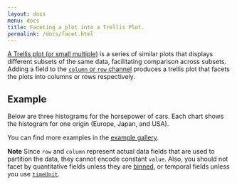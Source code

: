 ```yaml
---
layout: docs
menu: docs
title: Faceting a plot into a Trellis Plot.
permalink: /docs/facet.html
---
```


[A Trellis plot (or small multiple)](https://en.wikipedia.org/wiki/Small_multiple) is a series of similar plots that displays different subsets of the same data, facilitating comparison across subsets. Adding a field to the [`column` or `row` channel](encoding.html#facet) produces a trellis plot that facets the plots into columns or rows respectively.

## Example

Below are three histograms for the horsepower of cars. Each chart shows the histogram for one origin (Europe, Japan, and USA).

<span class="vl-example" data-name="trellis_bar_histogram"></span>

You can find more examples in the [example gallery]({{site.baseurl}}/gallery.html#trellis-plots).

**Note** Since `row` and `column` represent actual data fields that are used to partition the data, they cannot encode constant `value`. Also, you should not facet by quantitative fields unless they are [binned](bin.html), or temporal fields unless you use [`timeUnit`](timeunit.html).
